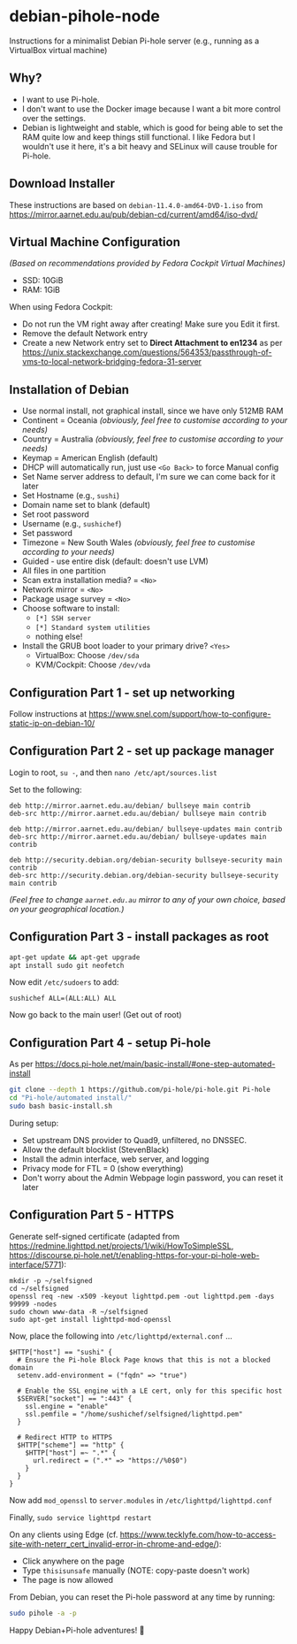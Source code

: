 # debian-pihole-node
Instructions for a minimalist Debian Pi-hole server (e.g., running as a VirtualBox virtual machine)

## Why?

- I want to use Pi-hole.
- I don't want to use the Docker image because I want a bit more control over the settings.
- Debian is lightweight and stable, which is good for being able to set the RAM quite low and keep things still functional. I like Fedora but I wouldn't use it here, it's a bit heavy and SELinux will cause trouble for Pi-hole.

## Download Installer

These instructions are based on `debian-11.4.0-amd64-DVD-1.iso` from https://mirror.aarnet.edu.au/pub/debian-cd/current/amd64/iso-dvd/

## Virtual Machine Configuration

_(Based on recommendations provided by Fedora Cockpit Virtual Machines)_

- SSD: 10GiB
- RAM: 1GiB

When using Fedora Cockpit:

- Do not run the VM right away after creating! Make sure you Edit it first.
- Remove the default Network entry
- Create a new Network entry set to **Direct Attachment to en1234** as per https://unix.stackexchange.com/questions/564353/passthrough-of-vms-to-local-network-bridging-fedora-31-server

## Installation of Debian

- Use normal install, not graphical install, since we have only 512MB RAM
- Continent = Oceania _(obviously, feel free to customise according to your needs)_
- Country = Australia _(obviously, feel free to customise according to your needs)_
- Keymap = American English (default)
- DHCP will automatically run, just use `<Go Back>` to force Manual config
- Set Name server address to default, I'm sure we can come back for it later
- Set Hostname (e.g., `sushi`)
- Domain name set to blank (default)
- Set root password
- Username (e.g., `sushichef`)
- Set password
- Timezone = New South Wales _(obviously, feel free to customise according to your needs)_
- Guided - use entire disk (default: doesn't use LVM)
- All files in one partition
- Scan extra installation media? = `<No>`
- Network mirror = `<No>`
- Package usage survey = `<No>`
- Choose software to install:
	- `[*] SSH server`
	- `[*] Standard system utilities`
	- nothing else!
- Install the GRUB boot loader to your primary drive? `<Yes>`
	- VirtualBox: Choose `/dev/sda`
	- KVM/Cockpit: Choose `/dev/vda`


## Configuration Part 1 - set up networking

Follow instructions at https://www.snel.com/support/how-to-configure-static-ip-on-debian-10/

## Configuration Part 2 - set up package manager

Login to root, `su -`, and then `nano /etc/apt/sources.list`

Set to the following:

```
deb http://mirror.aarnet.edu.au/debian/ bullseye main contrib
deb-src http://mirror.aarnet.edu.au/debian/ bullseye main contrib

deb http://mirror.aarnet.edu.au/debian/ bullseye-updates main contrib
deb-src http://mirror.aarnet.edu.au/debian/ bullseye-updates main contrib

deb http://security.debian.org/debian-security bullseye-security main contrib
deb-src http://security.debian.org/debian-security bullseye-security main contrib
```

_(Feel free to change `aarnet.edu.au` mirror to any of your own choice, based on your geographical location.)_

## Configuration Part 3 - install packages as root

```bash
apt-get update && apt-get upgrade
apt install sudo git neofetch
```

Now edit `/etc/sudoers` to add:

```
sushichef ALL=(ALL:ALL) ALL
```

Now go back to the main user! (Get out of root)

## Configuration Part 4 - setup Pi-hole

As per https://docs.pi-hole.net/main/basic-install/#one-step-automated-install

```zsh
git clone --depth 1 https://github.com/pi-hole/pi-hole.git Pi-hole
cd "Pi-hole/automated install/"
sudo bash basic-install.sh
```

During setup:

- Set upstream DNS provider to Quad9, unfiltered, no DNSSEC.
- Allow the default blocklist (StevenBlack)
- Install the admin interface, web server, and logging
- Privacy mode for FTL = 0 (show everything)
- Don't worry about the Admin Webpage login password, you can reset it later

## Configuration Part 5 - HTTPS

Generate self-signed certificate (adapted from https://redmine.lighttpd.net/projects/1/wiki/HowToSimpleSSL, https://discourse.pi-hole.net/t/enabling-https-for-your-pi-hole-web-interface/5771):

```
mkdir -p ~/selfsigned
cd ~/selfsigned
openssl req -new -x509 -keyout lighttpd.pem -out lighttpd.pem -days 99999 -nodes
sudo chown www-data -R ~/selfsigned
sudo apt-get install lighttpd-mod-openssl
```

Now, place the following into `/etc/lighttpd/external.conf` ...

```
$HTTP["host"] == "sushi" {
  # Ensure the Pi-hole Block Page knows that this is not a blocked domain
  setenv.add-environment = ("fqdn" => "true")

  # Enable the SSL engine with a LE cert, only for this specific host
  $SERVER["socket"] == ":443" {
	ssl.engine = "enable"
	ssl.pemfile = "/home/sushichef/selfsigned/lighttpd.pem"
  }

  # Redirect HTTP to HTTPS
  $HTTP["scheme"] == "http" {
	$HTTP["host"] =~ ".*" {
	  url.redirect = (".*" => "https://%0$0")
	}
  }
}
```

Now add `mod_openssl` to `server.modules` in `/etc/lighttpd/lighttpd.conf`

Finally, `sudo service lighttpd restart`

On any clients using Edge (cf. https://www.tecklyfe.com/how-to-access-site-with-neterr_cert_invalid-error-in-chrome-and-edge/):

- Click anywhere on the page
- Type `thisisunsafe` manually (NOTE: copy-paste doesn't work)
- The page is now allowed


From Debian, you can reset the Pi-hole password at any time by running:

```bash
sudo pihole -a -p
```

Happy Debian+Pi-hole adventures! 🐧
